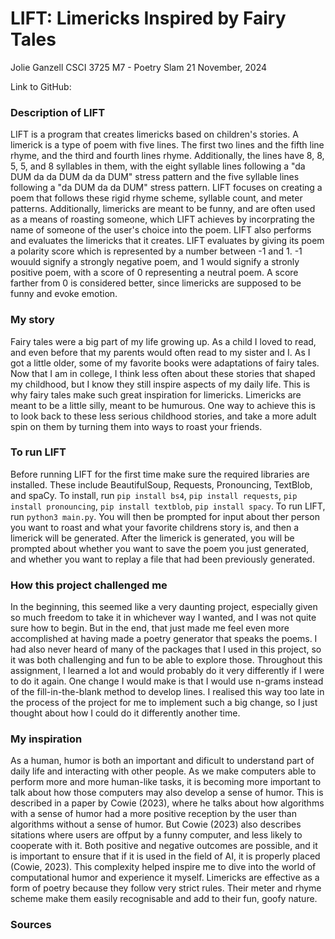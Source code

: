 # LIFT: Limericks Inspired by Fairy Tales
Jolie Ganzell
CSCI 3725
M7 - Poetry Slam
21 November, 2024

Link to GitHub:

### Description of LIFT
LIFT is a program that creates limericks based on children's stories. A limerick is a type of poem with five lines. The first two lines and the fifth line rhyme, and the third and fourth lines rhyme. Additionally, the lines have 8, 8, 5, 5, and 8 syllables in them, with the eight syllable lines following a "da DUM da da DUM da da DUM" stress pattern and the five syllable lines following a "da DUM da da DUM" stress pattern. LIFT focuses on creating a poem that follows these rigid rhyme scheme, syllable count, and meter patterns. Additionally, limericks are meant to be funny, and are often used as a means of roasting someone, which LIFT achieves by incorprating the name of someone of the user's choice into the poem. LIFT also performs and evaluates the limericks that it creates. LIFT evaluates by giving its poem a polarity score which is represented by a number between -1 and 1. -1 wouuld signify a strongly negative poem, and 1 would signify a stronly positive poem, with a score of 0 representing a neutral poem. A score farther from 0 is considered better, since limericks are supposed to be funny and evoke emotion.

### My story
Fairy tales were a big part of my life growing up. As a child I loved to read, and even before that my parents would often read to my sister and I. As I got a little older, some of my favorite books were adaptations of fairy tales. Now that I am in college, I think less often about these stories that shaped my childhood, but I know they still inspire aspects of my daily life. This is why fairy tales make such great inspiration for limericks. Limericks are meant to be a little silly, meant to be humurous. One way to achieve this is to look back to these less serious childhood stories, and take a more adult spin on them by turning them into ways to roast your friends.

### To run LIFT
Before running LIFT for the first time make sure the required libraries are installed. These include BeautifulSoup, Requests, Pronouncing, TextBlob, and spaCy. To install, run `pip install bs4`, `pip install requests`, `pip install pronouncing`, `pip install textblob`, `pip install spacy`. To run LIFT, run `python3 main.py`. You will then be prompted for input about ther person you want to roast and what your favorite childrens story is, and then a limerick will be generated. After the limerick is generated, you will be prompted about whether you want to save the poem you just generated, and whether you want to replay a file that had been previously generated.

### How this project challenged me
In the beginning, this seemed like a very daunting project, especially given so much freedom to take it in whichever way I wanted, and I was not quite sure how to begin. But in the end, that just made me feel even more accomplished at having made a poetry generator that speaks the poems. I had also never heard of many of the packages that I used in this project, so it was both challenging and fun to be able to explore those. Throughout this assignment, I learned a lot and would probably do it very differently if I were to do it again. One change I would make is that I would use n-grams instead of the fill-in-the-blank method to develop lines. I realised this way too late in the process of the project for me to implement such a big change, so I just thought about how I could do it differently another time.

### My inspiration
As a human, humor is both an important and dificult to understand part of daily life and interacting with other people. As we make computers able to perform more and more human-like tasks, it is becoming more important to talk about how those computers may also develop a sense of humor. This is described in a paper by Cowie (2023), where he talks about how algorithms with a sense of humor had a more positive reception by the user than algorithms without a sense of humor. But Cowie (2023) also describes sitations where users are offput by a funny computer, and less likely to cooperate with it. Both positive and negative outcomes are possible, and it is important to ensure that if it is used in the field of AI, it is properly placed (Cowie, 2023). This complexity helped inspire me to dive into the world of computational humor and experience it myself.
Limericks are effective as a form of poetry because they follow very strict rules. Their meter and rhyme scheme make them easily recognisable and add to their fun, goofy nature. 

### Sources
